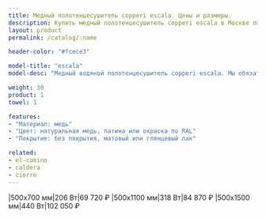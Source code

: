 ```yaml
---
title: Медный полотенцесушитель copperi escala. Цены и размеры.
description: Купить медный полотенцесушитель copperi escala в Москве по цене производителя.
layout: product
permalink: /catalog/:name

header-color: "#fcece3"

model-title: "escala"
model-desc: "Медный водяной полотенцесушитель copperi escala. Мы обязательно когда-нибудь придумаем крутое описание для этой модели, но сейчас совсем не до того. Посмотрите пока на картинки, всё и так понятно. А если не понятно, позвоните нам и мы всё расскажем. Или напишите, если не любите звонить."

weight: 30
product: 1
towel: 1

features:
- "Материал: медь"
- "Цвет: натуральная медь, патина или окраска по RAL"
- "Покрытие: без покрытия, матовый или глянцевый лак"

related:
- el-camino
- caldera
- cierre
---
```

|500x700 мм|206 Вт|69 720 ₽
|500x1100 мм|318 Вт|84 870 ₽
|500x1500 мм|440 Вт|102 050 ₽